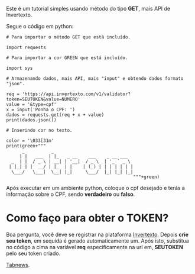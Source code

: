Este é um tutorial simples usando método do tipo **GET**, mais API de Invertexto.

Segue o código em python:

```
# Para importar o método GET que está incluído.

import requests

# Para importar a cor GREEN que está incluído.

import sys

# Armazenando dados, mais API, mais "input" e obtendo dados formato "json".

req = 'https://api.invertexto.com/v1/validator?token=SEUTOKEN&value=NÚMERO'
value = '&type=cpf'
x = input('Ponha o CPF: ')
dados = requests.get(req + x + value)
print(dados.json())

# Inserindo cor no texto.

color = '\033[31m'
print(green+"""
      _          _                              
     | |   ___  | |_   _ __    ___    _ __ ___  
  _  | |  / _ \ | __| | '__|  / _ \  | '_ ` _ \ 
 | |_| | |  __/ | |_  | |    | (_) | | | | | | |
  \___/   \___|  \__| |_|     \___/  |_| |_| |_|
                                                """+green)
```

Após executar em um ambiente python, coloque o cpf desejado e terás a informação sobre o CPF, sendo **verdadeiro** ou **falso**.

# Como faço para obter o TOKEN?

Boa pergunta, você deve se registrar na plataforma [Invertexto](https://api.invertexto.com/register). Depois **crie seu token**, em sequida é gerado automaticamente um. Após isto, substitua no código a cima na variável **req** especificamente na url em, **SEUTOKEN** pelo seu token criado.


[Tabnews]([https://github.com/Jetrom17/Request](https://www.tabnews.com.br/Jetrom/python-validador-de-cpf)).
